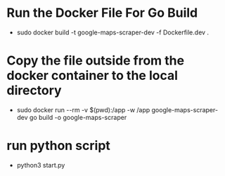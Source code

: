 # Run the Docker File For Go Build

- sudo docker build -t google-maps-scraper-dev -f Dockerfile.dev .

# Copy the file outside from the docker container to the local directory

- sudo docker run --rm -v $(pwd):/app -w /app google-maps-scraper-dev go build -o google-maps-scraper

# run python script

- python3 start.py
